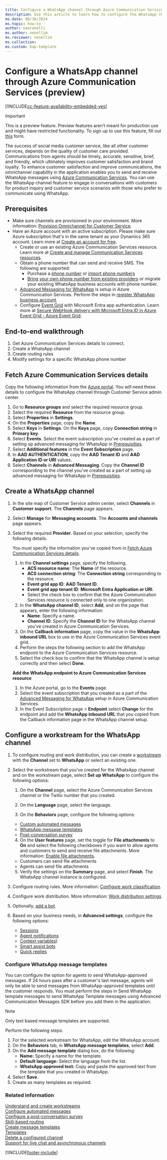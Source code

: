 ```yaml
---
title: Configure a WhatsApp channel through Azure Communication Services (preview)
description: Use this article to learn how to configure the WhatsApp channel through Twilio in Omnichannel for Customer Service.
ms.date: 08/30/2024
ms.topic: how-to
author: neeranelli
ms.author: nenellim
ms.reviewer: nenellim
ms.collection:
ms.custom: bap-template
---
```


# Configure a WhatsApp channel through Azure Communication Services (preview)

[!INCLUDE[cc-feature-availability-embedded-yes](../../includes/cc-feature-availability-embedded-yes.md)]

> [!IMPORTANT]
> This is a preview feature.
> Preview features aren’t meant for production use and might have restricted functionality. To sign up to use this feature, fill out [this](https://forms.office.com/r/xu3K2hDic1) form.

The success of social media customer service, like all other customer services, depends on the quality of customer care provided. Communications from agents should be timely, accurate, sensitive, brief, and friendly, which ultimately improves customer satisfaction and brand loyalty. To enhance customer satisfaction and improve communications, the omnichannel capability in the application enables you to send and receive WhatsApp messages using [Azure Communication Services](/azure/communication-services). You can use the WhatsApp channel feature to engage in conversations with customers for product inquiry and customer service scenarios with those who prefer to communicate using WhatsApp. 


## Prerequisites

- Make sure channels are provisioned in your environment. More information: [Provision Omnichannel for Customer Service](../implement/omnichannel-provision-license.md).
- Have an Azure account with an active subscription.  Please make sure Azure subscription that's in the same tenant as your Dynamics 365 account. Learn more at [Create an account for free](https://azure.microsoft.com/pricing/purchase-options/azure-account).
   - Create or use an existing Azure Communication Services resource. Learn more at [Create and manage Communication Services resources](/azure/communication-services/quickstarts/create-communication-resource).
    - Obtain a phone number that can send and receive SMS. The following are supported:
       - Purchase a [phone number](/azure/communication-services/quickstarts/telephony/get-phone-number) or [import phone numbers](voice-channel-sync-from-acs.md)
       - [Bring your own phone number from existing providers](voice-channel-bring-your-own-number.md) or migrate your existing WhatsApp business accounts with phone number.
   - [Advanced Messaging for WhatsApp](/azure/communication-services/concepts/advanced-messaging/whatsapp/whatsapp-overview) is setup in Azure Communication Services. Perform the steps in [register WhatsApp business account](/azure/communication-services/quickstarts/advanced-messaging/whatsapp/connect-whatsapp-business-account).
   - Configure [Event Grid](/azure/communication-services/quickstarts/advanced-messaging/whatsapp/handle-advanced-messaging-events) with Microsoft Entra app authentication. Learn more at [Secure WebHook delivery with Microsoft Entra ID in Azure Event Grid - Azure Event Grid](/azure/event-grid/secure-webhook-delivery).

## End-to-end walkthrough

1. Get Azure Communication Services details to connect.
2. Create a WhatsApp channel
3. Create routing rules
4. Modify settings for a specific WhatsApp phone number

## Fetch Azure Communication Services details

Copy the following information from the [Azure portal](https://ms.portal.azure.com/). You will need these details to configure the WhatsApp channel through Customer Service admin center.
   
   1. Go to **Resource groups** and select the required resource group. 
   1. Select the required **Resource** from the resource group.
   1. Select **Properties** in **Settings**. 
   1. On the **Properties** page, copy the **Name**. 
   1. Select **Keys** in **Settings**. On the **Keys** page, copy **Connection string** in **Primary key**.
   1. Select **Events**. Select the event subscription you've created as a part of setting up advanced messaging for WhatsApp in [Prerequisities](#prerequisites).
   1. Select **Additional features** in the **Event Subscription** page. 
   1. In **AAD AUTHENTICATION**, copy the **AAD Tenant ID** and **AAD Application ID or URI** values.
   1. Select **Channels** in **Advanced Messaging**. Copy the **Channel ID** corresponding to the channel you've created as a part of setting up advanced messaging for WhatsApp in [Prerequisities](#prerequisites).

## Create a WhatsApp channel

1. In the site map of Customer Service admin center, select **Channels** in **Customer support**. The **Channels** page appears.
    
1. Select **Manage** for **Messaging accounts**. The **Accounts and channels** page appears.
   
1. Select the required **Provider**. Based on your selection, specify the following details.
 
    You must specify the information you've copied from in [Fetch Azure Communication Services details](#azure-communication-services-1).
    
     1. In the **Channel settings** page, specify the following. 
         - **ACS resource name**: The **Name** of the resource.
         - **ACS connection string**: The **Connection string** corresponding to the resource.
         - **Event grid app ID**: **AAD Tenant ID**.
         - **Event grid app tenant ID**:  **Microsoft Entra Application  or URI**.
         - Select the check box to confirm that the Azure Communication Services resource is connected only to one organization.
     1. In the **WhatsApp channel ID**, select **Add**, and on the page that appears, enter the following information:
         - **Name**: Specify a name.
         - **Channel ID**: Specify the **Channel ID** for the WhatsApp channel you've created in Azure Communication Services.
     1. On the **Callback information** page, copy the value in the **WhatsApp inbound URL** box to use in the Azure Communication Services event grid.
     1. Perform the steps the following section to add the WhatsApp endpoint to the Azure Communication Services resource.
     1. Select the check box to confirm that the WhatsApp channel is setup correctly and then select **Done**.
      
    **Add the WhatsApp endpoint to Azure Communication Services resource**

      1. In the Azure portal, go to the **Events** page.
      1. Select the event subscription that you created as a part of the [Advanced Messaging for WhatsApp](/azure/communication-services/concepts/advanced-messaging/whatsapp/whatsapp-overview) setup in Azure Communication Services.
      1. In the Event Subscription page > **Endpoint** select **Change** for the endpoint and add the **WhatsApp inbound URL** that you copied from the Callback information page in the WhatsApp channel setup.
         
## Configure a workstream for the WhatsApp channel

1. To configure routing and work distribution, you can create a [workstream](create-workstreams.md) with the **Channel** set to **WhatsApp** or select an existing one.

1. Select the workstream that you've created for the WhatsApp channel and on the workstream page, select **Set up WhatsApp** to configure the following options:
   
    1. On the **Channel** page, select the Azure Communication Services channel or the Twilio number that you created.
   
    2. On the **Language** page, select the language.
    
    3. On the **Behaviors** page, configure the following options:
      - [Custom automated messages](configure-automated-message.md)
      - [WhatsApp message templates](#configure-whatsapp-message-templates)
      - [Post-conversation survey](configure-post-conversation-survey.md)
    4. On the **User features** page, set the toggle for **File attachments** to **On** and select the following checkboxes if you want to allow agents and customers to send and receive file attachments. More information: [Enable file attachments](enable-file-attachments.md).
      - Customers can send file attachments
      - Agents can send file attachments
    5. Verify the settings on the **Summary** page, and select **Finish**. The WhatsApp channel instance is configured.

1. Configure routing rules. More information: [Configure work classification](configure-work-classification.md).

1. Configure work distribution. More information: [Work distribution settings](create-workstreams.md#configure-work-distribution)

1. Optionally, [add a bot](create-workstreams.md#add-a-bot-to-a-workstream).

1. Based on your business needs, in **Advanced settings**, configure the following options:
   - [Sessions](session-templates.md)
   - [Agent notifications](notification-templates.md#out-of-the-box-notification-templates)
   - [Context variables](manage-context-variables.md#add-context-variables))
   - [Smart assist bots](../develop/smart-assist-bot.md)
   - [Quick replies](create-quick-replies.md)
   

### Configure WhatsApp message templates

You can configure the option for agents to send WhatsApp-approved messages. If 24 hours pass after a customer's last message, agents will only be able to send messages from WhatsApp-approved templates until the customer responds. You must perform the steps in Send WhatsApp template messages to send WhatsApp Template messages using Advanced Communication Messages SDK before you add them in the application.

> [!NOTE]
> Only text based message templates are supported.

Perform the following steps:

1. For the selected workstream for WhatsApp, edit the WhatsApp account.
2. On the **Behaviors** tab, in **WhatsApp message templates**, select **Add**.
3. On the **Add message template** dialog box, do the following:
   - **Name:** Specify a name for the template.
   - **Default language:** Select the language from the list.
   - **WhatsApp approved text:** Copy and paste the approved text from the template that you created in WhatsApp.
4. Select **Save**.
5. Create as many templates as required.


### Related information

[Understand and create workstreams](../work-streams-introduction.md)  
[Configure automated messages](configure-automated-message.md)  
[Configure a post-conversation survey](configure-post-conversation-survey.md)  
[Skill-based routing](overview-skill-work-distribution.md)  
[Create message templates](create-message-templates.md)  
[Templates](/dynamics365/app-profile-manager/templates-overview)  
[Delete a configured channel](delete-channel.md)  
[Support for live chat and asynchronous channels](card-support-in-channels.md)  

[!INCLUDE[footer-include](../../includes/footer-banner.md)]
